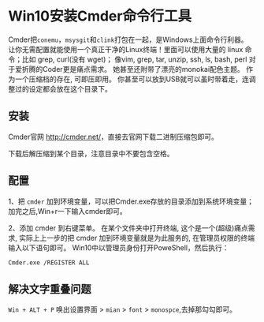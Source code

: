 # Win10安装Cmder命令行工具

Cmder把`conemu`，`msysgit`和`clink`打包在一起，是Windows上面命令行利器。 让你无需配置就能使用一个真正干净的Linux终端！里面可以使用大量的 linux 命令；比如 grep, curl(没有
wget)； 像vim, grep, tar, unzip, ssh, ls, bash, perl 对于爱折腾的Coder更是痛点需求。 她甚至还附带了漂亮的monokai配色主题。 作为一个压缩档的存在, 可即压即用。
你甚至可以放到USB就可以虽时带着走，连调整过的设定都会放在这个目录下。

## 安装

Cmder官网 <http://cmder.net/>，直接去官网下载二进制压缩包即可。

下载后解压缩到某个目录，注意目录中不要包含空格。

## 配置

1、把 `cmder` 加到环境变量，可以把Cmder.exe存放的目录添加到系统环境变量；加完之后,Win+r一下输入cmder即可。

2、添加 cmder 到右键菜单。 在某个文件夹中打开终端, 这个是一个(超级)痛点需求, 实际上上一步的把 cmder 加到环境变量就是为此服务的, 在管理员权限的终端输入以下语句即可。
Win10中以管理员身份打开PoweShell，然后执行：

```bash
Cmder.exe /REGISTER ALL
```

## 解决文字重叠问题

`Win + ALT + P` 唤出设置界面 > `mian` > `font` > `monospce`,去掉那勾勾即可。

